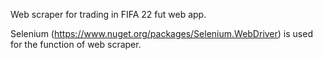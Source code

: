 Web scraper for trading in FIFA 22 fut web app.

Selenium (https://www.nuget.org/packages/Selenium.WebDriver) is used for the function of web scraper.
